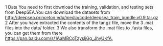 1 Data You need to first download the training, validation, and testing sets from DeepSEA.You can download the datasets from http://deepsea.princeton.edu/media/code/deepsea_train_bundle.v0.9.tar.gz 
2 After you have extracted the contents of the tar.gz file, move the 3 .mat files into the data/ folder. 
3 We also transform the .mat files to .fasta files, you can get them from there https://pan.baidu.com/s/1AaMBCgTzysljGg_JhyUKfA, 